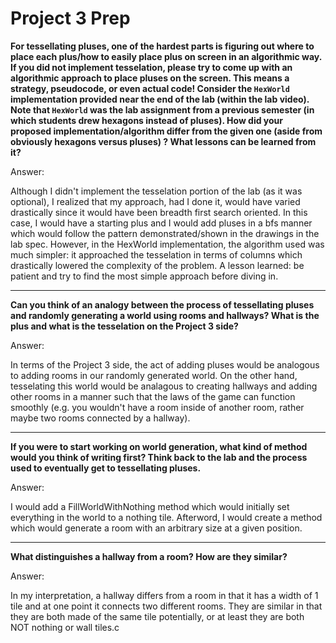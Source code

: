 # Project 3 Prep

**For tessellating pluses, one of the hardest parts is figuring out where to place each plus/how to easily place plus on screen in an algorithmic way.
If you did not implement tesselation, please try to come up with an algorithmic approach to place pluses on the screen. This means a strategy, pseudocode, or even actual code! 
Consider the `HexWorld` implementation provided near the end of the lab (within the lab video). Note that `HexWorld` was the lab assignment from a previous semester (in which students drew hexagons instead of pluses). 
How did your proposed implementation/algorithm differ from the given one (aside from obviously hexagons versus pluses) ? What lessons can be learned from it?**

Answer: 

Although I didn't implement the tesselation portion of the lab (as it was optional), I realized that my approach, had I done it, would have 
varied drastically since it would have been breadth first search oriented. In this case, I would have a starting plus and I would add pluses in a 
bfs manner which would follow the pattern demonstrated/shown in the drawings in the lab spec. However, in the HexWorld implementation, the 
algorithm used was much simpler: it approached the tesselation in terms of columns which drastically lowered the complexity of the problem. 
A lesson learned: be patient and try to find the most simple approach before diving in. 


-----

**Can you think of an analogy between the process of tessellating pluses and randomly generating a world using rooms and hallways?
What is the plus and what is the tesselation on the Project 3 side?**

Answer: 

In terms of the Project 3 side, the act of adding pluses would be analogous to adding rooms in our randomly generated world. 
On the other hand, tesselating this world would be analagous to creating hallways and adding other rooms in a manner such that the laws of the game
can function smoothly (e.g. you wouldn't have a room inside of another room, rather maybe two rooms connected by a hallway).

-----
**If you were to start working on world generation, what kind of method would you think of writing first? 
Think back to the lab and the process used to eventually get to tessellating pluses.**

Answer:

I would add a FillWorldWithNothing method which would initially set everything in the world to a nothing tile. Afterword, I would create a method 
which would generate a room with an arbitrary size at a given position.

-----
**What distinguishes a hallway from a room? How are they similar?**

Answer:

In my interpretation, a hallway differs from a room in that it has a width of 1 tile and at one point it connects two different rooms. 
They are similar in that they are both made of the same tile potentially, or at least they are both NOT nothing or wall tiles.c